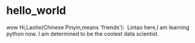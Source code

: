 # hello_world
wow
Hi,Laotie(Chinese Pinyin,means 'friends'):
  Lintao here,I am learning python now.
  I am determined to be the coolest data scientist.
